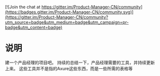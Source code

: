
[![Join the chat at https://gitter.im/Product-Manager-CN/community](https://badges.gitter.im/Product-Manager-CN/community.svg)](https://gitter.im/Product-Manager-CN/community?utm_source=badge&utm_medium=badge&utm_campaign=pr-badge&utm_content=badge)

# 说明

建一个产品经理的项目吧。
持续的总结一下，产品经理需要的工具，并持续更新上来。
这些工具并不是指的Axure这些东西，而是一些所需的表格等
